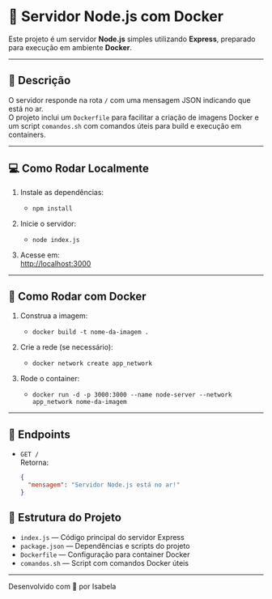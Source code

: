 # 🐳 Servidor Node.js com Docker
Este projeto é um servidor **Node.js** simples utilizando **Express**, preparado para execução em ambiente **Docker**.

---

## 🧾 Descrição

O servidor responde na rota `/` com uma mensagem JSON indicando que está no ar.  
O projeto inclui um `Dockerfile` para facilitar a criação de imagens Docker e um script `comandos.sh` com comandos úteis para build e execução em containers.

---

## 💻 Como Rodar Localmente

1. Instale as dependências:
   - `npm install`

2. Inicie o servidor:
   - `node index.js`

3. Acesse em:  
   [http://localhost:3000](http://localhost:3000)

---

## 🐳 Como Rodar com Docker

1. Construa a imagem:  
   - `docker build -t nome-da-imagem .`

2. Crie a rede (se necessário):  
   - `docker network create app_network`

3. Rode o container:  
   - `docker run -d -p 3000:3000 --name node-server --network app_network nome-da-imagem`

---

## 🔌 Endpoints

- `GET /`  
  Retorna:  
  ```json
  {
    "mensagem": "Servidor Node.js está no ar!"
  }

## 📁 Estrutura do Projeto

- `index.js` — Código principal do servidor Express  
- `package.json` — Dependências e scripts do projeto  
- `Dockerfile` — Configuração para container Docker  
- `comandos.sh` — Script com comandos Docker úteis  
---

Desenvolvido com 💙 por Isabela
